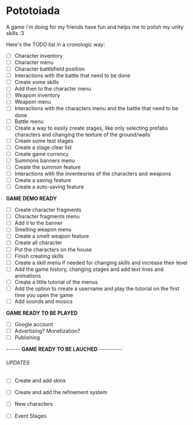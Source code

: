 # Pototoiada
A game i'm doing for my friends have fun and helps me to polish my unity skills :3

Here's the TODO list in a cronologic way:

- [ ] Character inventory
- [ ] Character menu
- [ ] Character battlefield position
- [ ] Interactions with the battle that need to be done
- [ ] Create some skills
- [ ] Add then to the character menu
- [ ] Weapom inventory
- [ ] Weapom menu
- [ ] Interactions with the characters menu and the battle that need to be done
- [ ] Battle menu
- [ ] Create a way to easily create stages, like only selecting prefabs characters and changing the texture of the ground/walls
- [ ] Create some test stages
- [ ] Create a stage clear list
- [ ] Create game currency
- [ ] Summons banners menu
- [ ] Create the summon feature
- [ ] Interactions with the inventeories of the characters and weapons
- [ ] Create a saving feature
- [ ] Create a auto-saving feature

**GAME DEMO READY**

- [ ] Create character fragments
- [ ] Character fragments menu
- [ ] Add it to the banner
- [ ] Smelting weapon menu
- [ ] Create a smelt weapon feature
- [ ] Create all character
- [ ] Put the characters on the house
- [ ] Finish creating skills
- [ ] Create a skill menu if needed for changing skills and increase their level
- [ ] Add the game history, changing stages and add text lines and animations
- [ ] Create a little tutorial of the menus
- [ ] Add the option to create a username and play the tutorial on the first time you open the game
- [ ] Add sounds and musics

**GAME READY TO BE PLAYED**

- [ ] Google account
- [ ] Advertising? Monetization?
- [ ] Publishing

------ **GAME READY TO BE LAUCHED** ----------

###### UPDATES
- [ ] Create and add skins
- [ ] Create and add the refinement system
- [ ] New characters
- [ ] Event Stages


